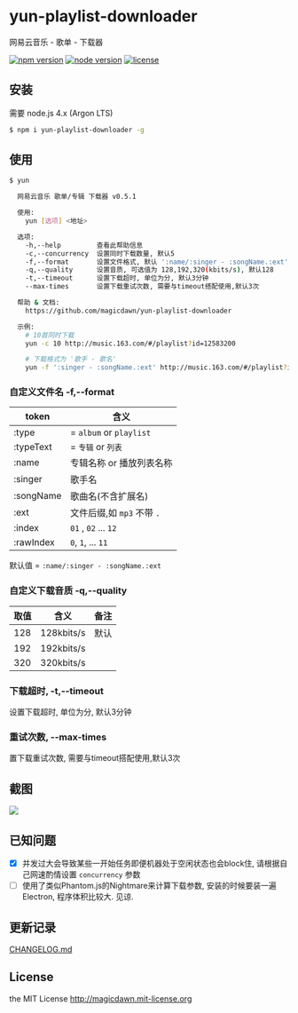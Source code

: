# yun-playlist-downloader
网易云音乐 - 歌单 - 下载器

[![npm version](https://img.shields.io/npm/v/yun-playlist-downloader.svg)](#)
[![node version](https://img.shields.io/node/v/yun-playlist-downloader.svg)](#)
[![license](https://img.shields.io/npm/l/yun-playlist-downloader.svg)](#)


## 安装
需要 node.js 4.x (Argon LTS)

```sh
$ npm i yun-playlist-downloader -g
```

## 使用
```sh
$ yun

  网易云音乐 歌单/专辑 下载器 v0.5.1

  使用:
    yun [选项] <地址>

  选项:
    -h,--help         查看此帮助信息
    -c,--concurrency  设置同时下载数量, 默认5
    -f,--format       设置文件格式, 默认 ':name/:singer - :songName.:ext'
    -q,--quality      设置音质, 可选值为 128,192,320(kbits/s), 默认128
    -t,--timeout      设置下载超时, 单位为分, 默认3分钟
    --max-times       设置下载重试次数, 需要与timeout搭配使用,默认3次

  帮助 & 文档:
    https://github.com/magicdawn/yun-playlist-downloader

  示例:
    # 10首同时下载
    yun -c 10 http://music.163.com/#/playlist?id=12583200

    # 下载格式为 '歌手 - 歌名'
    yun -f ':singer - :songName.:ext' http://music.163.com/#/playlist?id=12583200
```

### 自定义文件名 -f,--format

|token|含义|
|-----|---|
|:type| = `album` or `playlist`|
|:typeText| = `专辑` or `列表` |
|:name| 专辑名称 or 播放列表名称 |
|:singer| 歌手名 |
|:songName| 歌曲名(不含扩展名) |
|:ext| 文件后缀,如 `mp3` 不带 `.` |
|:index| `01` , `02` ... `12` |
|:rawIndex| `0`, `1`, ... `11` |

默认值 = `:name/:singer - :songName.:ext`

### 自定义下载音质 -q,--quality

|取值|含义|备注|
|---|---|---|
|128| 128kbits/s | 默认 |
|192| 192kbits/s | |
|320| 320kbits/s | |

### 下载超时, -t,--timeout
设置下载超时, 单位为分, 默认3分钟

### 重试次数, --max-times
置下载重试次数, 需要与timeout搭配使用,默认3次

## 截图
![](https://raw.githubusercontent.com/magicdawn/yun-playlist-downloader/master/yun.png)

## 已知问题
- [x] 并发过大会导致某些一开始任务即便机器处于空闲状态也会block住, 请根据自己网速酌情设置 `concurrency` 参数
- [ ] 使用了类似Phantom.js的Nightmare来计算下载参数, 安装的时候要装一遍Electron, 程序体积比较大. 见谅.

## 更新记录
[CHANGELOG.md](CHANGELOG.md)

## License
the MIT License http://magicdawn.mit-license.org
